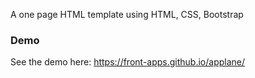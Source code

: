 A one page HTML template using HTML, CSS, Bootstrap

### Demo
See the demo here:
https://front-apps.github.io/applane/
